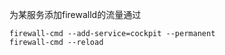 

为某服务添加firewalld的流量通过

```
firewall-cmd --add-service=cockpit --permanent
firewall-cmd --reload
```

